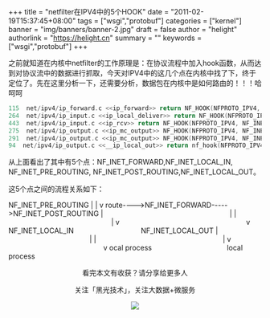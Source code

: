 +++
title = "netfilter在IPV4中的5个HOOK"
date = "2011-02-19T15:37:45+08:00"
tags = ["wsgi","protobuf"]
categories = ["kernel"]
banner = "img/banners/banner-2.jpg"
draft = false
author = "helight"
authorlink = "https://helight.cn"
summary = ""
keywords = ["wsgi","protobuf"]
+++

之前就知道在内核中netfilter的工作原理是：在协议流程中加入hook函数，从而达到对协议流中的数据进行抓取，今天对IPV4中的这几个点在内核中找了下，终于定位了。先在这里分析一下，还需要分析，数据包在内核中是如何路由的！！！哈呵呵
<!--more-->
```c
115  net/ipv4/ip_forward.c <<ip_forward>> return NF_HOOK(NFPROTO_IPV4, NF_INET_FORWARD, skb, skb->dev, 
264  net/ipv4/ip_input.c <<ip_local_deliver>> return NF_HOOK(NFPROTO_IPV4, NF_INET_LOCAL_IN, skb, skb->dev, NULL, 
443  net/ipv4/ip_input.c <<ip_rcv>> return NF_HOOK(NFPROTO_IPV4, NF_INET_PRE_ROUTING, skb, dev, NULL, 
275  net/ipv4/ip_output.c <<ip_mc_output>> NF_HOOK(NFPROTO_IPV4, NF_INET_POST_ROUTING, 
291  net/ipv4/ip_output.c <<ip_mc_output>> NF_HOOK(NFPROTO_IPV4, NF_INET_POST_ROUTING, newskb, 
94  net/ipv4/ip_output.c <<__ip_local_out>> return nf_hook(NFPROTO_IPV4, NF_INET_LOCAL_OUT, skb, NULL,
```

从上面看出了其中有5个点：NF_INET_FORWARD,NF_INET_LOCAL_IN, NF_INET_PRE_ROUTING, NF_INET_POST_ROUTING,NF_INET_LOCAL_OUT。

这5个点之间的流程关系如下：

NF_INET_PRE_ROUTING
|
|
v
route---->NF_INET_FORWARD----->NF_INET_POST_ROUTING
|                                                                |
|                                                                |
v                                                                v
NF_INET_LOCAL_IN                                  NF_INET_LOCAL_OUT
|                                                                |
|                                                                |
v                                                                v
ocal process                                      local process

<center>
看完本文有收获？请分享给更多人<br>

关注「黑光技术」，关注大数据+微服务<br>

![](/img/qrcode_helight_tech.jpg)
</center>
